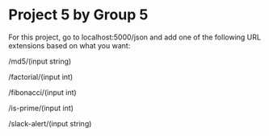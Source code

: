 # Project 5 by Group 5

For this project, go to localhost:5000/json and add one of the following URL extensions based on what you want:

/md5/(input string)

/factorial/(input int)

/fibonacci/(input int)

/is-prime/(input int)

/slack-alert/(input string)
